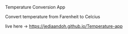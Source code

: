 Temperature Conversion App

Convert temperature from Farenheit to Celcius

live here -> https://jediaandoh.github.io/Temperature-app
